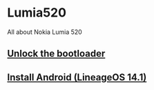 # Lumia520
All about Nokia Lumia 520

## [Unlock the bootloader](content/unlock_bootloader/Readme.md)

## [Install Android (LineageOS 14.1)](content/android/README.md)
